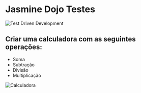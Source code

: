 # Jasmine Dojo Testes

![Test Driven Development](https://anvileight.com/media/django-summernote/2016-05-17/aa26a19b-9000-49af-a833-7a71d4f938a4.jpg)

## Criar uma calculadora com as seguintes operações:

* Soma
* Subtração
* Divisão
* Multiplicação

![Calculadora](http://thesweetsetup.com/wp-content/uploads/2015/12/apple-calculator-landscape.jpg)
